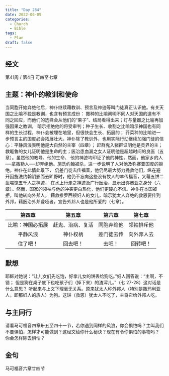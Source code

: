 ```yaml
---
title: "Day 284"
date: 2022-06-09
categories:
  - Church
  - Bible
tags:
  - Plan
draft: false
---
```


## 经文
第41周 / 第4日 可四至七章

## 主题：神仆的教训和使命
当同胞开始弃绝他后，神仆继续藉教训、预言及神迹等叫门徒真正认识他。有关天国之比喻不独是教训，也含有预言成份：
撒种的比喻阐明不同人对天国的道有不同之回应，而他们的选择会从他们的“果子”、结局看得出来；灯与量器之比喻再加强因果之教训，
暗示拒绝他的将受审判；种子生长、收割之比喻暗示神国也有同样的生长过程，神仆会被埋在地里，但很快会生长、拓展的；
芥菜种的比喻进一步预言主的国度必会拓展壮大。神仆除了教训外，也用实际行动继续加强门徒的信心：平静风浪表明他是大自然的主宰（四章）；
赶群鬼入猪群证明他是灵界的主；救睚鲁的女儿证明他是生命的主；医治患血漏之女人证明他是超越时间的良医（五章）。虽然他的教导、他的生命、
他的神迹均印证了他的神性，然而，他家乡的人──拿撒勒人──却弃绝他。施洗约翰被杀，进一步说明了人对他及弥赛亚国度的拒绝。神仆在此情此景下，
仍差门徒去传福音，他仍尽最大努力挽救他们，纵在避开因施洗约翰阴影而去旷野时，他仍不忘向这些没有牧人的羊传福音，又藉五饼二鱼喂饱五千人之神迹，
在水上行走之神迹及广行医治，显示出弥赛亚之身分（六章）。然而，国家的领袖与他的冲突更白热化，他们更硬心不信。神仆在本国被拒，叫他转向外邦人，
藉救推罗西顿妇人的女儿，暗示犹太人弃绝的救恩要传到外邦，藉医治外邦聋哑者，宣告外邦人也是他所爱的（七章）。

|    第四章     |    第五章     |   第六章   |   第七章   |
|:----------:|:----------:|:-------:|:-------:|
|  比喻：神国必拓展  |  赶鬼、治病、复活  |  同胞弃绝他  |  领袖排斥他  |
|    平静风浪    |    神仆权柄    |  差门徒去传  |  向外邦人去  |
|    住了吧！    |    回去吧！    |   去吧！   |  回转吧！   |

## 默想
耶稣对她说：“让儿女们先吃饱，好拿儿女的饼丢给狗吃。”妇人回答说：“主啊，不错；
但是狗在桌子底下也吃孩子们（掉下来）的渣滓儿。”（七  27-28）这对话是什么意思？
听起来与上文下理毫无关系。原来犹太人称外邦人（特别是撒玛利亚人，即那妇人的族人）为狗。这饼（救恩）犹太人不吃了，主将它给外邦人吃。

## 与主同行
请看马可福音四章卅五至四十一节，若你遇到同样的风浪，你会惧怕吗？主叫我们不要惧怕，怎样才可能做到？这经文给你什么秘诀？现在有令你惧怕的事物吗？
你会怎样除去惧怕？

## 金句
马可福音六章廿四节

[comment]: <> (## 附录)

